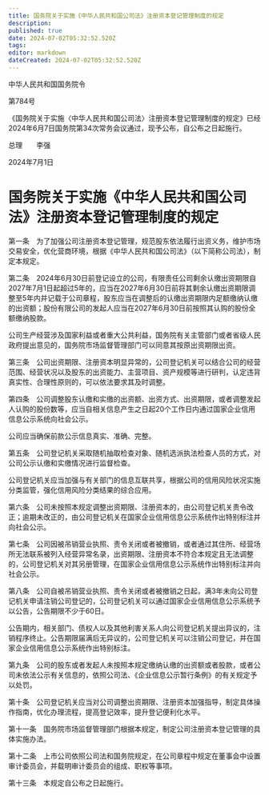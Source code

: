 ```yaml
---
title: 国务院关于实施《中华人民共和国公司法》注册资本登记管理制度的规定
description: 
published: true
date: 2024-07-02T05:32:52.520Z
tags: 
editor: markdown
dateCreated: 2024-07-02T05:32:52.520Z
---
```


中华人民共和国国务院令 

第784号


《国务院关于实施〈中华人民共和国公司法〉注册资本登记管理制度的规定》已经2024年6月7日国务院第34次常务会议通过，现予公布，自公布之日起施行。

总理　　李强　　　　　　  

2024年7月1日　　　　  



# 国务院关于实施《中华人民共和国公司法》注册资本登记管理制度的规定


第一条　为了加强公司注册资本登记管理，规范股东依法履行出资义务，维护市场交易安全，优化营商环境，根据《中华人民共和国公司法》（以下简称公司法），制定本规定。


第二条　2024年6月30日前登记设立的公司，有限责任公司剩余认缴出资期限自2027年7月1日起超过5年的，应当在2027年6月30日前将其剩余认缴出资期限调整至5年内并记载于公司章程，股东应当在调整后的认缴出资期限内足额缴纳认缴的出资额；股份有限公司的发起人应当在2027年6月30日前按照其认购的股份全额缴纳股款。

公司生产经营涉及国家利益或者重大公共利益，国务院有关主管部门或者省级人民政府提出意见的，国务院市场监督管理部门可以同意其按原出资期限出资。


第三条　公司出资期限、注册资本明显异常的，公司登记机关可以结合公司的经营范围、经营状况以及股东的出资能力、主营项目、资产规模等进行研判，认定违背真实性、合理性原则的，可以依法要求其及时调整。


第四条　公司调整股东认缴和实缴的出资额、出资方式、出资期限，或者调整发起人认购的股份数等，应当自相关信息产生之日起20个工作日内通过国家企业信用信息公示系统向社会公示。

公司应当确保前款公示信息真实、准确、完整。


第五条　公司登记机关采取随机抽取检查对象、随机选派执法检查人员的方式，对公司公示认缴和实缴情况进行监督检查。

公司登记机关应当加强与有关部门的信息互联共享，根据公司的信用风险状况实施分类监管，强化信用风险分类结果的综合应用。


第六条　公司未按照本规定调整出资期限、注册资本的，由公司登记机关责令改正；逾期未改正的，由公司登记机关在国家企业信用信息公示系统作出特别标注并向社会公示。


第七条　公司因被吊销营业执照、责令关闭或者被撤销，或者通过其住所、经营场所无法联系被列入经营异常名录，出资期限、注册资本不符合本规定且无法调整的，公司登记机关对其另册管理，在国家企业信用信息公示系统作出特别标注并向社会公示。


第八条　公司自被吊销营业执照、责令关闭或者被撤销之日起，满3年未向公司登记机关申请注销公司登记的，公司登记机关可以通过国家企业信用信息公示系统予以公告，公告期限不少于60日。

公告期内，相关部门、债权人以及其他利害关系人向公司登记机关提出异议的，注销程序终止。公告期限届满后无异议的，公司登记机关可以注销公司登记，并在国家企业信用信息公示系统作出特别标注。


第九条　公司的股东或者发起人未按照本规定缴纳认缴的出资额或者股款，或者公司未依法公示有关信息的，依照公司法、《企业信息公示暂行条例》的有关规定予以处罚。


第十条　公司登记机关应当对公司调整出资期限、注册资本加强指导，制定具体操作指南，优化办理流程，提高登记效率，提升登记便利化水平。


第十一条　国务院市场监督管理部门根据本规定，制定公司注册资本登记管理的具体实施办法。


第十二条　上市公司依照公司法和国务院规定，在公司章程中规定在董事会中设置审计委员会，并载明审计委员会的组成、职权等事项。


第十三条　本规定自公布之日起施行。